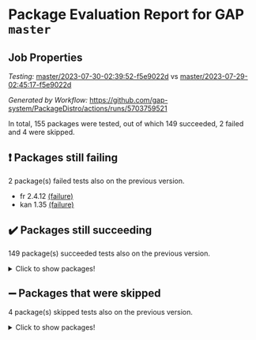 # Package Evaluation Report for GAP `master`

## Job Properties

*Testing:* [master/2023-07-30-02:39:52-f5e9022d](https://github.com/gap-system/PackageDistro/blob/data/reports/master/2023-07-30-02:39:52-f5e9022d) vs [master/2023-07-29-02:45:17-f5e9022d](https://github.com/gap-system/PackageDistro/blob/data/reports/master/2023-07-29-02:45:17-f5e9022d)

*Generated by Workflow:* https://github.com/gap-system/PackageDistro/actions/runs/5703759521

In total, 155 packages were tested, out of which 149 succeeded, 2 failed and 4 were skipped.

## :exclamation: Packages still failing

2 package(s) failed tests also on the previous version.
- fr 2.4.12 [(failure)](https://github.com/gap-system/PackageDistro/actions/runs/5703759521/job/15456832363)
- kan 1.35 [(failure)](https://github.com/gap-system/PackageDistro/actions/runs/5703759521/job/15456834638)

## :heavy_check_mark: Packages still succeeding

149 package(s) succeeded tests also on the previous version.
<details><summary>Click to show packages!</summary>

- 4ti2interface 2023.02-04 [(success)](https://github.com/gap-system/PackageDistro/actions/runs/5703759521/job/15456830048)
- ace 5.6.2 [(success)](https://github.com/gap-system/PackageDistro/actions/runs/5703759521/job/15456830098)
- aclib 1.3.2 [(success)](https://github.com/gap-system/PackageDistro/actions/runs/5703759521/job/15456830150)
- agt 0.3.1 [(success)](https://github.com/gap-system/PackageDistro/actions/runs/5703759521/job/15456830193)
- alnuth 3.2.1 [(success)](https://github.com/gap-system/PackageDistro/actions/runs/5703759521/job/15456830243)
- anupq 3.3.0 [(success)](https://github.com/gap-system/PackageDistro/actions/runs/5703759521/job/15456830281)
- atlasrep 2.1.6 [(success)](https://github.com/gap-system/PackageDistro/actions/runs/5703759521/job/15456830315)
- autodoc 2023.06.19 [(success)](https://github.com/gap-system/PackageDistro/actions/runs/5703759521/job/15456830350)
- automata 1.15 [(success)](https://github.com/gap-system/PackageDistro/actions/runs/5703759521/job/15456830399)
- automgrp 1.3.2 [(success)](https://github.com/gap-system/PackageDistro/actions/runs/5703759521/job/15456830445)
- autpgrp 1.11 [(success)](https://github.com/gap-system/PackageDistro/actions/runs/5703759521/job/15456830499)
- cap 2023.07-07 [(success)](https://github.com/gap-system/PackageDistro/actions/runs/5703759521/job/15456830540)
- caratinterface 2.3.5 [(success)](https://github.com/gap-system/PackageDistro/actions/runs/5703759521/job/15456830574)
- cddinterface 2022.11.01 [(success)](https://github.com/gap-system/PackageDistro/actions/runs/5703759521/job/15456830622)
- circle 1.6.6 [(success)](https://github.com/gap-system/PackageDistro/actions/runs/5703759521/job/15456830662)
- classicpres 1.22 [(success)](https://github.com/gap-system/PackageDistro/actions/runs/5703759521/job/15456830717)
- cohomolo 1.6.11 [(success)](https://github.com/gap-system/PackageDistro/actions/runs/5703759521/job/15456830766)
- congruence 1.2.5 [(success)](https://github.com/gap-system/PackageDistro/actions/runs/5703759521/job/15456830819)
- corelg 1.56 [(success)](https://github.com/gap-system/PackageDistro/actions/runs/5703759521/job/15456830866)
- crime 1.6 [(success)](https://github.com/gap-system/PackageDistro/actions/runs/5703759521/job/15456830911)
- crisp 1.4.6 [(success)](https://github.com/gap-system/PackageDistro/actions/runs/5703759521/job/15456830959)
- crypting 0.10.4 [(success)](https://github.com/gap-system/PackageDistro/actions/runs/5703759521/job/15456831019)
- cryst 4.1.26 [(success)](https://github.com/gap-system/PackageDistro/actions/runs/5703759521/job/15456831070)
- crystcat 1.1.10 [(success)](https://github.com/gap-system/PackageDistro/actions/runs/5703759521/job/15456831125)
- ctbllib 1.3.6 [(success)](https://github.com/gap-system/PackageDistro/actions/runs/5703759521/job/15456831196)
- cubefree 1.19 [(success)](https://github.com/gap-system/PackageDistro/actions/runs/5703759521/job/15456831261)
- curlinterface 2.3.2 [(success)](https://github.com/gap-system/PackageDistro/actions/runs/5703759521/job/15456831320)
- cvec 2.8.1 [(success)](https://github.com/gap-system/PackageDistro/actions/runs/5703759521/job/15456831394)
- datastructures 0.3.0 [(success)](https://github.com/gap-system/PackageDistro/actions/runs/5703759521/job/15456831449)
- deepthought 1.0.6 [(success)](https://github.com/gap-system/PackageDistro/actions/runs/5703759521/job/15456831509)
- design 1.8 [(success)](https://github.com/gap-system/PackageDistro/actions/runs/5703759521/job/15456831567)
- difsets 2.3.1 [(success)](https://github.com/gap-system/PackageDistro/actions/runs/5703759521/job/15456831620)
- digraphs 1.6.2 [(success)](https://github.com/gap-system/PackageDistro/actions/runs/5703759521/job/15456831684)
- edim 1.3.7 [(success)](https://github.com/gap-system/PackageDistro/actions/runs/5703759521/job/15456831730)
- example 4.3.4 [(success)](https://github.com/gap-system/PackageDistro/actions/runs/5703759521/job/15456831790)
- examplesforhomalg 2023.07-01 [(success)](https://github.com/gap-system/PackageDistro/actions/runs/5703759521/job/15456831837)
- factint 1.6.3 [(success)](https://github.com/gap-system/PackageDistro/actions/runs/5703759521/job/15456831895)
- ferret 1.0.9 [(success)](https://github.com/gap-system/PackageDistro/actions/runs/5703759521/job/15456831963)
- fga 1.5.0 [(success)](https://github.com/gap-system/PackageDistro/actions/runs/5703759521/job/15456832015)
- fining 1.5.6 [(success)](https://github.com/gap-system/PackageDistro/actions/runs/5703759521/job/15456832066)
- float 1.0.3 [(success)](https://github.com/gap-system/PackageDistro/actions/runs/5703759521/job/15456832121)
- format 1.4.3 [(success)](https://github.com/gap-system/PackageDistro/actions/runs/5703759521/job/15456832177)
- forms 1.2.9 [(success)](https://github.com/gap-system/PackageDistro/actions/runs/5703759521/job/15456832246)
- fplsa 1.2.6 [(success)](https://github.com/gap-system/PackageDistro/actions/runs/5703759521/job/15456832295)
- francy 2.0.3 [(success)](https://github.com/gap-system/PackageDistro/actions/runs/5703759521/job/15456832419)
- fwtree 1.3 [(success)](https://github.com/gap-system/PackageDistro/actions/runs/5703759521/job/15456832470)
- gapdoc 1.6.6 [(success)](https://github.com/gap-system/PackageDistro/actions/runs/5703759521/job/15456832531)
- gauss 2023.02-04 [(success)](https://github.com/gap-system/PackageDistro/actions/runs/5703759521/job/15456832594)
- gaussforhomalg 2023.02-04 [(success)](https://github.com/gap-system/PackageDistro/actions/runs/5703759521/job/15456832648)
- gbnp 1.0.5 [(success)](https://github.com/gap-system/PackageDistro/actions/runs/5703759521/job/15456832706)
- generalizedmorphismsforcap 2023.03-01 [(success)](https://github.com/gap-system/PackageDistro/actions/runs/5703759521/job/15456832772)
- genss 1.6.8 [(success)](https://github.com/gap-system/PackageDistro/actions/runs/5703759521/job/15456832853)
- gradedmodules 2023.02-04 [(success)](https://github.com/gap-system/PackageDistro/actions/runs/5703759521/job/15456832920)
- gradedringforhomalg 2023.02-04 [(success)](https://github.com/gap-system/PackageDistro/actions/runs/5703759521/job/15456832981)
- grape 4.9.0 [(success)](https://github.com/gap-system/PackageDistro/actions/runs/5703759521/job/15456833051)
- groupoids 1.73 [(success)](https://github.com/gap-system/PackageDistro/actions/runs/5703759521/job/15456833121)
- grpconst 2.6.4 [(success)](https://github.com/gap-system/PackageDistro/actions/runs/5703759521/job/15456833187)
- guarana 0.96.3 [(success)](https://github.com/gap-system/PackageDistro/actions/runs/5703759521/job/15456833276)
- guava 3.18 [(success)](https://github.com/gap-system/PackageDistro/actions/runs/5703759521/job/15456833353)
- hap 1.57 [(success)](https://github.com/gap-system/PackageDistro/actions/runs/5703759521/job/15456833416)
- hapcryst 0.1.15 [(success)](https://github.com/gap-system/PackageDistro/actions/runs/5703759521/job/15456833496)
- hecke 1.5.3 [(success)](https://github.com/gap-system/PackageDistro/actions/runs/5703759521/job/15456833599)
- help 3.5 [(success)](https://github.com/gap-system/PackageDistro/actions/runs/5703759521/job/15456833680)
- homalg 2023.02-05 [(success)](https://github.com/gap-system/PackageDistro/actions/runs/5703759521/job/15456833736)
- homalgtocas 2023.02-04 [(success)](https://github.com/gap-system/PackageDistro/actions/runs/5703759521/job/15456833826)
- idrel 2.45 [(success)](https://github.com/gap-system/PackageDistro/actions/runs/5703759521/job/15456833910)
- images 1.3.1 [(success)](https://github.com/gap-system/PackageDistro/actions/runs/5703759521/job/15456833995)
- intpic 0.3.0 [(success)](https://github.com/gap-system/PackageDistro/actions/runs/5703759521/job/15456834069)
- io 4.8.1 [(success)](https://github.com/gap-system/PackageDistro/actions/runs/5703759521/job/15456834139)
- io_forhomalg 2023.02-04 [(success)](https://github.com/gap-system/PackageDistro/actions/runs/5703759521/job/15456834219)
- irredsol 1.4.4 [(success)](https://github.com/gap-system/PackageDistro/actions/runs/5703759521/job/15456834290)
- json 2.1.1 [(success)](https://github.com/gap-system/PackageDistro/actions/runs/5703759521/job/15456834376)
- jupyterkernel 1.5.0 [(success)](https://github.com/gap-system/PackageDistro/actions/runs/5703759521/job/15456834455)
- jupyterviz 1.5.6 [(success)](https://github.com/gap-system/PackageDistro/actions/runs/5703759521/job/15456834534)
- kbmag 1.5.11 [(success)](https://github.com/gap-system/PackageDistro/actions/runs/5703759521/job/15456834716)
- laguna 3.9.6 [(success)](https://github.com/gap-system/PackageDistro/actions/runs/5703759521/job/15456834797)
- liealgdb 2.2.1 [(success)](https://github.com/gap-system/PackageDistro/actions/runs/5703759521/job/15456834891)
- liepring 2.8 [(success)](https://github.com/gap-system/PackageDistro/actions/runs/5703759521/job/15456834971)
- liering 2.4.2 [(success)](https://github.com/gap-system/PackageDistro/actions/runs/5703759521/job/15456835046)
- linearalgebraforcap 2023.06-02 [(success)](https://github.com/gap-system/PackageDistro/actions/runs/5703759521/job/15456835102)
- localizeringforhomalg 2023.02-04 [(success)](https://github.com/gap-system/PackageDistro/actions/runs/5703759521/job/15456835183)
- loops 3.4.3 [(success)](https://github.com/gap-system/PackageDistro/actions/runs/5703759521/job/15456835252)
- lpres 1.0.3 [(success)](https://github.com/gap-system/PackageDistro/actions/runs/5703759521/job/15456835316)
- majoranaalgebras 1.5.1 [(success)](https://github.com/gap-system/PackageDistro/actions/runs/5703759521/job/15456835390)
- mapclass 1.4.6 [(success)](https://github.com/gap-system/PackageDistro/actions/runs/5703759521/job/15456835466)
- matgrp 0.70 [(success)](https://github.com/gap-system/PackageDistro/actions/runs/5703759521/job/15456835536)
- matricesforhomalg 2023.02-04 [(success)](https://github.com/gap-system/PackageDistro/actions/runs/5703759521/job/15456835602)
- modisom 2.5.4 [(success)](https://github.com/gap-system/PackageDistro/actions/runs/5703759521/job/15456835667)
- modulepresentationsforcap 2023.06-02 [(success)](https://github.com/gap-system/PackageDistro/actions/runs/5703759521/job/15456835732)
- modules 2023.02-04 [(success)](https://github.com/gap-system/PackageDistro/actions/runs/5703759521/job/15456835788)
- monoidalcategories 2023.05-03 [(success)](https://github.com/gap-system/PackageDistro/actions/runs/5703759521/job/15456835856)
- nconvex 2022.09-01 [(success)](https://github.com/gap-system/PackageDistro/actions/runs/5703759521/job/15456835927)
- nilmat 1.4.2 [(success)](https://github.com/gap-system/PackageDistro/actions/runs/5703759521/job/15456836046)
- nock 1.5 [(success)](https://github.com/gap-system/PackageDistro/actions/runs/5703759521/job/15456836119)
- normalizinterface 1.3.6 [(success)](https://github.com/gap-system/PackageDistro/actions/runs/5703759521/job/15456836179)
- nq 2.5.10 [(success)](https://github.com/gap-system/PackageDistro/actions/runs/5703759521/job/15456836237)
- numericalsgps 1.3.1 [(success)](https://github.com/gap-system/PackageDistro/actions/runs/5703759521/job/15456836294)
- openmath 11.5.3 [(success)](https://github.com/gap-system/PackageDistro/actions/runs/5703759521/job/15456836350)
- orb 4.9.0 [(success)](https://github.com/gap-system/PackageDistro/actions/runs/5703759521/job/15456836394)
- packagemanager 1.4.1 [(success)](https://github.com/gap-system/PackageDistro/actions/runs/5703759521/job/15456836453)
- patternclass 2.4.3 [(success)](https://github.com/gap-system/PackageDistro/actions/runs/5703759521/job/15456836517)
- permut 2.0.4 [(success)](https://github.com/gap-system/PackageDistro/actions/runs/5703759521/job/15456836580)
- polenta 1.3.10 [(success)](https://github.com/gap-system/PackageDistro/actions/runs/5703759521/job/15456836631)
- polymaking 0.8.6 [(success)](https://github.com/gap-system/PackageDistro/actions/runs/5703759521/job/15456836683)
- primgrp 3.4.4 [(success)](https://github.com/gap-system/PackageDistro/actions/runs/5703759521/job/15456836738)
- profiling 2.5.4 [(success)](https://github.com/gap-system/PackageDistro/actions/runs/5703759521/job/15456836800)
- qpa 1.34 [(success)](https://github.com/gap-system/PackageDistro/actions/runs/5703759521/job/15456836859)
- quagroup 1.8.3 [(success)](https://github.com/gap-system/PackageDistro/actions/runs/5703759521/job/15456836924)
- radiroot 2.9 [(success)](https://github.com/gap-system/PackageDistro/actions/runs/5703759521/job/15456836980)
- rcwa 4.7.1 [(success)](https://github.com/gap-system/PackageDistro/actions/runs/5703759521/job/15456837040)
- rds 1.8 [(success)](https://github.com/gap-system/PackageDistro/actions/runs/5703759521/job/15456837108)
- recog 1.4.2 [(success)](https://github.com/gap-system/PackageDistro/actions/runs/5703759521/job/15456837165)
- repndecomp 1.3.0 [(success)](https://github.com/gap-system/PackageDistro/actions/runs/5703759521/job/15456837224)
- repsn 3.1.1 [(success)](https://github.com/gap-system/PackageDistro/actions/runs/5703759521/job/15456837270)
- resclasses 4.7.3 [(success)](https://github.com/gap-system/PackageDistro/actions/runs/5703759521/job/15456837321)
- ringsforhomalg 2023.02-05 [(success)](https://github.com/gap-system/PackageDistro/actions/runs/5703759521/job/15456837375)
- sco 2023.02-04 [(success)](https://github.com/gap-system/PackageDistro/actions/runs/5703759521/job/15456837425)
- scscp 2.4.1 [(success)](https://github.com/gap-system/PackageDistro/actions/runs/5703759521/job/15456837468)
- semigroups 5.2.1 [(success)](https://github.com/gap-system/PackageDistro/actions/runs/5703759521/job/15456837510)
- sglppow 2.3 [(success)](https://github.com/gap-system/PackageDistro/actions/runs/5703759521/job/15456837548)
- sgpviz 0.999.5 [(success)](https://github.com/gap-system/PackageDistro/actions/runs/5703759521/job/15456837574)
- simpcomp 2.1.14 [(success)](https://github.com/gap-system/PackageDistro/actions/runs/5703759521/job/15456837609)
- singular 2023.02.09 [(success)](https://github.com/gap-system/PackageDistro/actions/runs/5703759521/job/15456837647)
- sl2reps 1.1 [(success)](https://github.com/gap-system/PackageDistro/actions/runs/5703759521/job/15456837691)
- sla 1.5.3 [(success)](https://github.com/gap-system/PackageDistro/actions/runs/5703759521/job/15456837719)
- smallgrp 1.5.3 [(success)](https://github.com/gap-system/PackageDistro/actions/runs/5703759521/job/15456837755)
- smallsemi 0.6.13 [(success)](https://github.com/gap-system/PackageDistro/actions/runs/5703759521/job/15456837783)
- sonata 2.9.6 [(success)](https://github.com/gap-system/PackageDistro/actions/runs/5703759521/job/15456837821)
- sophus 1.27 [(success)](https://github.com/gap-system/PackageDistro/actions/runs/5703759521/job/15456837849)
- spinsym 1.5.2 [(success)](https://github.com/gap-system/PackageDistro/actions/runs/5703759521/job/15456837880)
- standardff 0.9.4 [(success)](https://github.com/gap-system/PackageDistro/actions/runs/5703759521/job/15456837918)
- symbcompcc 1.3.2 [(success)](https://github.com/gap-system/PackageDistro/actions/runs/5703759521/job/15456837954)
- thelma 1.3 [(success)](https://github.com/gap-system/PackageDistro/actions/runs/5703759521/job/15456837989)
- tomlib 1.2.9 [(success)](https://github.com/gap-system/PackageDistro/actions/runs/5703759521/job/15456838021)
- toolsforhomalg 2023.07-01 [(success)](https://github.com/gap-system/PackageDistro/actions/runs/5703759521/job/15456838055)
- toric 1.9.5 [(success)](https://github.com/gap-system/PackageDistro/actions/runs/5703759521/job/15456838092)
- toricvarieties 2022.07.13 [(success)](https://github.com/gap-system/PackageDistro/actions/runs/5703759521/job/15456838132)
- transgrp 3.6.4 [(success)](https://github.com/gap-system/PackageDistro/actions/runs/5703759521/job/15456838169)
- ugaly 4.1.3 [(success)](https://github.com/gap-system/PackageDistro/actions/runs/5703759521/job/15456838210)
- unipot 1.5 [(success)](https://github.com/gap-system/PackageDistro/actions/runs/5703759521/job/15456838247)
- unitlib 4.2.0 [(success)](https://github.com/gap-system/PackageDistro/actions/runs/5703759521/job/15456838276)
- utils 0.82 [(success)](https://github.com/gap-system/PackageDistro/actions/runs/5703759521/job/15456838311)
- uuid 0.7 [(success)](https://github.com/gap-system/PackageDistro/actions/runs/5703759521/job/15456838340)
- walrus 0.9991 [(success)](https://github.com/gap-system/PackageDistro/actions/runs/5703759521/job/15456838368)
- wedderga 4.10.4 [(success)](https://github.com/gap-system/PackageDistro/actions/runs/5703759521/job/15456838404)
- xmod 2.91 [(success)](https://github.com/gap-system/PackageDistro/actions/runs/5703759521/job/15456838447)
- xmodalg 1.23 [(success)](https://github.com/gap-system/PackageDistro/actions/runs/5703759521/job/15456838495)
- yangbaxter 0.10.3 [(success)](https://github.com/gap-system/PackageDistro/actions/runs/5703759521/job/15456838538)
- zeromqinterface 0.14 [(success)](https://github.com/gap-system/PackageDistro/actions/runs/5703759521/job/15456838581)
</details>

## :heavy_minus_sign: Packages that were skipped

4 package(s) skipped tests also on the previous version.
<details><summary>Click to show packages!</summary>

- browse 1.8.21 [(skipped)](https://github.com/gap-system/PackageDistro/actions/runs/5703759521/job/15456704760)
- itc 1.5.1 [(skipped)](https://github.com/gap-system/PackageDistro/actions/runs/5703759521/job/15456704760)
- polycyclic 2.16 [(skipped)](https://github.com/gap-system/PackageDistro/actions/runs/5703759521/job/15456704760)
- xgap 4.31 [(skipped)](https://github.com/gap-system/PackageDistro/actions/runs/5703759521/job/15456704760)
</details>

